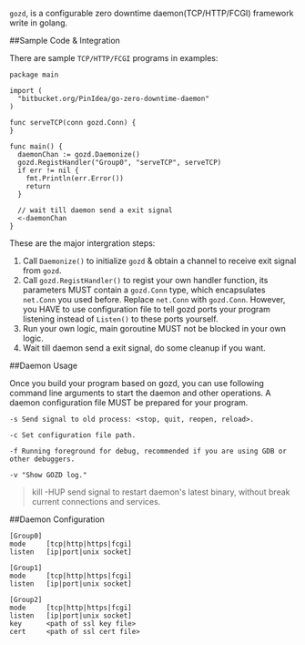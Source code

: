 `gozd`, is a configurable zero downtime daemon(TCP/HTTP/FCGI) framework write in golang.

##Sample Code & Integration

There are sample `TCP/HTTP/FCGI` programs in examples:

    package main
    
    import (
      "bitbucket.org/PinIdea/go-zero-downtime-daemon"
    )
    
    func serveTCP(conn gozd.Conn) {
    }
    
    func main() {
      daemonChan := gozd.Daemonize()
      gozd.RegistHandler("Group0", "serveTCP", serveTCP)
      if err != nil {
        fmt.Println(err.Error())
        return
      }
    
      // wait till daemon send a exit signal
      <-daemonChan
    }

These are the major intergration steps:

1. Call `Daemonize()` to initialize `gozd` & obtain a channel to receive exit signal from `gozd`.
2. Call `gozd.RegistHandler()` to regist your own handler function, its parameters MUST contain a `gozd.Conn` type, which encapsulates `net.Conn` you used before. Replace `net.Conn` with `gozd.Conn`. However, you HAVE to use configuration file to tell gozd ports your program listening instead of `Listen()` to these ports yourself.
3. Run your own logic, main goroutine MUST not be blocked in your own logic.
4. Wait till daemon send a exit signal, do some cleanup if you want.

##Daemon Usage

Once you build your program based on gozd, you can use following command line arguments to start the daemon and other operations.  A daemon configuration file MUST be prepared for your program.

    -s Send signal to old process: <stop, quit, reopen, reload>.

    -c Set configuration file path.

    -f Running foreground for debug, recommended if you are using GDB or other debuggers.

    -v "Show GOZD log."

> kill -HUP <pid>  send signal to restart daemon's latest binary, without break current connections and services.

##Daemon Configuration

    [Group0]
    mode     [tcp|http|https|fcgi]
    listen   [ip|port|unix socket]
    
    [Group1]
    mode     [tcp|http|https|fcgi]
    listen   [ip|port|unix socket]
    
    [Group2]
    mode     [tcp|http|https|fcgi]
    listen   [ip|port|unix socket]
    key      <path of ssl key file>
    cert     <path of ssl cert file>
